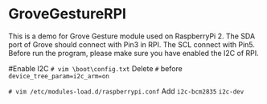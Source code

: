 # GroveGestureRPI
This is a demo for Grove Gesture module used on RaspberryPi 2. The SDA port of Grove should connect with Pin3 in RPI. The SCL connect with Pin5. Before run the program, please make sure you have enabled the I2C of RPI.

#Enable I2C
`# vim \boot\config.txt`
Delete `#` before `device_tree_param=i2c_arm=on`

`# vim /etc/modules-load.d/raspberrypi.conf`
Add
`i2c-bcm2835`
`i2c-dev`
